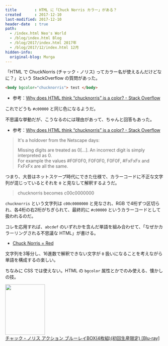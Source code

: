 ```yaml
---
title        : HTML に「Chuck Norris カラー」がある？
created      : 2017-12-10
last-modified: 2017-12-10
header-date  : true
path:
  - /index.html Neo's World
  - /blog/index.html Blog
  - /blog/2017/index.html 2017年
  - /blog/2017/12/index.html 12月
hidden-info:
  original-blog: Murga
---
```


「HTML で ChuckNorris (チャック・ノリス) ってカラー名が使えるんだけどなに？」という StackOverflow の質問があった。

```html
<body bgcolor="chucknorris"> test </body>
```

- 参考：[Why does HTML think “chucknorris” is a color? - Stack Overflow](https://stackoverflow.com/questions/8318911/why-does-html-think-chucknorris-is-a-color)

これでどうも `#c00000` と同じ色になるようだ。

不思議な挙動だが、こうなるのには理由があって、ちゃんと回答もあった。

- 参考：[Why does HTML think “chucknorris” is a color? - Stack Overflow](https://stackoverflow.com/questions/8318911/why-does-html-think-chucknorris-is-a-color/8333464#8333464)

> It's a holdover from the Netscape days:
> 
> Missing digits are treated as 0[...]. An incorrect digit is simply interpreted as 0.  
> For example the values #F0F0F0, F0F0F0, F0F0F, #FxFxFx and FxFxFx are all the same.

つまり、大昔はネットスケープ時代にできた仕様で、カラーコードに不正な文字列が混じっているとそれを `0` と見なして解釈するようだ。

> chucknorris becomes c00c0000000

`chucknorris` という文字列は `c00c0000000` と見なされ、RGB で4桁ずつ区切られ、各4桁の右2桁がちぎられて、最終的に `#c00000` というカラーコードとして扱われるのだ。

コレを応用すれば、`abcdef` のいずれかを含んだ単語を組み合わせて、「なぜかカラーリングされる不思議な HTML」が書ける。

- [Chuck Norris = Red](https://codepen.io/Neos21/pen/xPoNEy/)

文字列を3等分し、16進数で解釈できない文字が `0` 扱いになることを考えながら単語を構成するの楽しい。

ちなみに CSS では使えない。HTML の `bgcolor` 属性とかでのみ使える、懐かしの技。

<div class="ad-amazon">
  <div class="ad-amazon-image">
    <a href="https://www.amazon.co.jp/dp/B00MTBR2X6?tag=neos21-22&amp;linkCode=osi&amp;th=1&amp;psc=1">
      <img src="https://m.media-amazon.com/images/I/51O4Ew0vBqL._SL160_.jpg" width="126" height="160">
    </a>
  </div>
  <div class="ad-amazon-info">
    <div class="ad-amazon-title">
      <a href="https://www.amazon.co.jp/dp/B00MTBR2X6?tag=neos21-22&amp;linkCode=osi&amp;th=1&amp;psc=1">チャック・ノリス アクション ブルーレイBOX(4枚組)(初回生産限定) [Blu-ray]</a>
    </div>
  </div>
</div>
